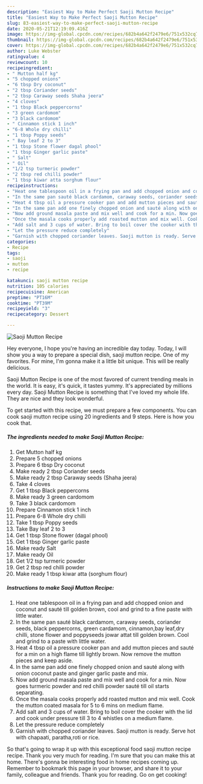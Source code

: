 ```yaml
---
description: "Easiest Way to Make Perfect Saoji Mutton Recipe"
title: "Easiest Way to Make Perfect Saoji Mutton Recipe"
slug: 83-easiest-way-to-make-perfect-saoji-mutton-recipe
date: 2020-05-21T12:19:09.416Z
image: https://img-global.cpcdn.com/recipes/682b4a642f2479e6/751x532cq70/saoji-mutton-recipe-recipe-main-photo.jpg
thumbnail: https://img-global.cpcdn.com/recipes/682b4a642f2479e6/751x532cq70/saoji-mutton-recipe-recipe-main-photo.jpg
cover: https://img-global.cpcdn.com/recipes/682b4a642f2479e6/751x532cq70/saoji-mutton-recipe-recipe-main-photo.jpg
author: Luke Webster
ratingvalue: 4
reviewcount: 10
recipeingredient:
- " Mutton half kg"
- "5 chopped onions"
- "6 tbsp Dry coconut"
- "2 tbsp Coriander seeds"
- "2 tbsp Caraway seeds Shaha jeera"
- "4 cloves"
- "1 tbsp Black peppercorns"
- "3 green cardomom"
- "3 black cardomom"
- " Cinnamon stick 1 inch"
- "6-8 Whole dry chilli"
- "1 tbsp Poppy seeds"
- " Bay leaf 2 to 3"
- "1 tbsp Stone flower dagal phool"
- "1 tbsp Ginger garlic paste"
- " Salt"
- " Oil"
- "1/2 tsp turmeric powder"
- "2 tbsp red chilli powder"
- "1 tbsp kiwar atta sorghum flour"
recipeinstructions:
- "Heat one tablespoon oil in a frying pan and add chopped onion and coconut and sauté till golden brown, cool and grind to a fine paste with little water."
- "In the same pan sauté black cardamom, caraway seeds, coriander seeds, black peppercorns, green cardamom, cinnamon,bay leaf,dry chilli, stone flower and poppyseeds jowar attat till golden brown. Cool and grind to a paste with little water."
- "Heat 4 tbsp oil a pressure cooker pan and add mutton pieces and sauté for a min on a high flame till lightly brown. Now remove the mutton pieces and keep aside."
- "In the same pan add one finely chopped onion and sauté along with onion coconut paste and ginger garlic paste and mix."
- "Now add ground masala paste and mix well and cook for a min. Now goes turmeric powder and red chilli powder sauté till oil starts separating."
- "Once the masala cooks properly add roasted mutton and mix well. Cook the mutton coated masala for 5 to 6 mins on medium flame."
- "Add salt and 3 cups of water. Bring to boil cover the cooker with the lid and cook under pressure till 3 to 4 whistles on a medium flame."
- "Let the pressure reduce completely"
- "Garnish with chopped coriander leaves. Saoji mutton is ready. Serve hot with chapaati, paratha,roti or rice."
categories:
- Recipe
tags:
- saoji
- mutton
- recipe

katakunci: saoji mutton recipe 
nutrition: 105 calories
recipecuisine: American
preptime: "PT16M"
cooktime: "PT39M"
recipeyield: "3"
recipecategory: Dessert

---
```



![Saoji Mutton Recipe](https://img-global.cpcdn.com/recipes/682b4a642f2479e6/751x532cq70/saoji-mutton-recipe-recipe-main-photo.jpg)

Hey everyone, I hope you're having an incredible day today. Today, I will show you a way to prepare a special dish, saoji mutton recipe. One of my favorites. For mine, I'm gonna make it a little bit unique. This will be really delicious.

Saoji Mutton Recipe is one of the most favored of current trending meals in the world. It is easy, it's quick, it tastes yummy. It's appreciated by millions every day. Saoji Mutton Recipe is something that I've loved my whole life. They are nice and they look wonderful.




To get started with this recipe, we must prepare a few components. You can cook saoji mutton recipe using 20 ingredients and 9 steps. Here is how you cook that.

##### The ingredients needed to make Saoji Mutton Recipe:

1. Get  Mutton half kg
1. Prepare 5 chopped onions
1. Prepare 6 tbsp Dry coconut
1. Make ready 2 tbsp Coriander seeds
1. Make ready 2 tbsp Caraway seeds (Shaha jeera)
1. Take 4 cloves
1. Get 1 tbsp Black peppercorns
1. Make ready 3 green cardomom
1. Take 3 black cardomom
1. Prepare  Cinnamon stick 1 inch
1. Prepare 6-8 Whole dry chilli
1. Take 1 tbsp Poppy seeds
1. Take  Bay leaf 2 to 3
1. Get 1 tbsp Stone flower (dagal phool)
1. Get 1 tbsp Ginger garlic paste
1. Make ready  Salt
1. Make ready  Oil
1. Get 1/2 tsp turmeric powder
1. Get 2 tbsp red chilli powder
1. Make ready 1 tbsp kiwar atta (sorghum flour)




##### Instructions to make Saoji Mutton Recipe:

1. Heat one tablespoon oil in a frying pan and add chopped onion and coconut and sauté till golden brown, cool and grind to a fine paste with little water.
1. In the same pan sauté black cardamom, caraway seeds, coriander seeds, black peppercorns, green cardamom, cinnamon,bay leaf,dry chilli, stone flower and poppyseeds jowar attat till golden brown. Cool and grind to a paste with little water.
1. Heat 4 tbsp oil a pressure cooker pan and add mutton pieces and sauté for a min on a high flame till lightly brown. Now remove the mutton pieces and keep aside.
1. In the same pan add one finely chopped onion and sauté along with onion coconut paste and ginger garlic paste and mix.
1. Now add ground masala paste and mix well and cook for a min. Now goes turmeric powder and red chilli powder sauté till oil starts separating.
1. Once the masala cooks properly add roasted mutton and mix well. Cook the mutton coated masala for 5 to 6 mins on medium flame.
1. Add salt and 3 cups of water. Bring to boil cover the cooker with the lid and cook under pressure till 3 to 4 whistles on a medium flame.
1. Let the pressure reduce completely
1. Garnish with chopped coriander leaves. Saoji mutton is ready. Serve hot with chapaati, paratha,roti or rice.




So that's going to wrap it up with this exceptional food saoji mutton recipe recipe. Thank you very much for reading. I'm sure that you can make this at home. There's gonna be interesting food in home recipes coming up. Remember to bookmark this page in your browser, and share it to your family, colleague and friends. Thank you for reading. Go on get cooking!
